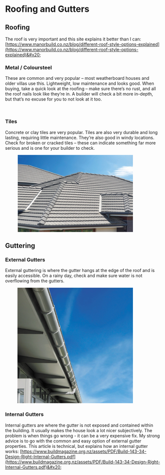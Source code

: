 # Roofing and Gutters

## Roofing

The roof is very important and this site explains it better than I can: [https://www.manorbuild.co.nz/blog/different-roof-style-options-explained](https://www.manorbuild.co.nz/blog/different-roof-style-options-explained)&#x20;

### Metal / Coloursteel

These are common and very popular – most weatherboard houses and older villas use this. Lightweight, low maintenance and looks good. When buying, take a quick look at the roofing – make sure there’s no rust, and all the roof nails look like they’re in. A builder will check a bit more in-depth, but that’s no excuse for you to not look at it too.

<figure><img src="../.gitbook/assets/image (7).png" alt="" width="375"><figcaption></figcaption></figure>

### Tiles

Concrete or clay tiles are very popular. Tiles are also very durable and long lasting, requiring little maintenance. They’re also good in windy locations. Check for broken or cracked tiles – these can indicate something far more serious and is one for your builder to check.

<figure><img src="../.gitbook/assets/image (8).png" alt="" width="375"><figcaption></figcaption></figure>

## Guttering

### External Gutters

External guttering is where the gutter hangs at the edge of the roof and is easily accessible. On a rainy day, check and make sure water is not overflowing from the gutters.

<figure><img src="../.gitbook/assets/image (9).png" alt="" width="375"><figcaption></figcaption></figure>

### Internal Gutters

Internal gutters are where the gutter is not exposed and contained within the building. It usually makes the house look a lot nicer subjectively. The problem is when things go wrong - it can be a very expensive fix. My strong advice is to go with the common and easy option of external gutter properties. This article is technical, but explains how an internal gutter works: [https://www.buildmagazine.org.nz/assets/PDF/Build-143-34-Design-Right-Internal-Gutters.pdf](https://www.buildmagazine.org.nz/assets/PDF/Build-143-34-Design-Right-Internal-Gutters.pdf)&#x20;
